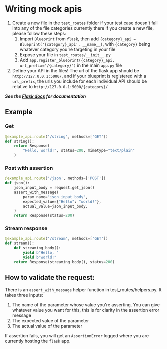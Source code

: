# Writing mock apis

1. Create a new file in the `test_routes` folder if your test case doesn't fall into any of the file categories currently there
    If you create a new file, please follow these steps:
    1. Import `Blueprint` from `flask`, then add `{category}_api = Blueprint('{category}_api', __name__)`, with `{category}` being
    whatever category you're targeting in your file
    2. Expose your file in `test_routes/__init__.py`
    3. Add `app.register_blueprint({category}_api, url_prefix="/{category}")` in the main `app.py` file
2. Define your API in the files! The url of the flask app should be `http://127.0.0.1:5000/`, and if your blueprint is registered with a
`url_prefix`, the urls you include for each individual API should be relative to `http://127.0.0.1:5000/{category}/`

***See the [Flask docs](https://flask.palletsprojects.com/en/2.0.x/api/) for documentation***

## Example

### Get

```python
@example_api.route('/string', methods=['GET'])
def string():
    return Response(
        "Hello, world!", status=200, mimetype="text/plain"
    )
```

### Post with assertion

```python
@example_api.route('/json', methods=['POST'])
def json():
    json_input_body = request.get_json()
    assert_with_message(
        param_name="json input body",
        expected_value={"Hello": "world!"},
        actual_value=json_input_body,
    )
    return Response(status=200)
```

### Stream response

```python
@example_api.route('/stream', methods=['GET'])
def stream():
    def streaming_body():
        yield b"Hello, "
        yield b"world!"
    return Response(streaming_body(), status=200)
```

## How to validate the request:

There is an `assert_with_message` helper function in test_routes/helpers.py.
It takes three inputs:

1. The name of the parameter whose value you're asserting. You can give whatever value you want for this, this is for clarity in the assertion error message
2. The expected value of the parameter
3. The actual value of the parameter

If assertion fails, you will get an `AssertionError` logged where you are currently hosting the `flask` app.